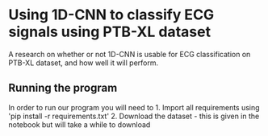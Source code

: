 # Using 1D-CNN to classify ECG signals using PTB-XL dataset
A research on whether or not 1D-CNN is usable for ECG classification on PTB-XL dataset, and how well it will perform.

## Running the program
In order to run our program you will need to 
    1. Import all requirements using 'pip install -r requirements.txt'
    2. Download the dataset - this is given in the notebook but will take a while to download
